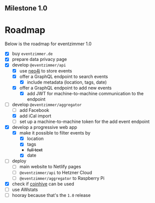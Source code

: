 Milestone 1.0
-------------

# Roadmap

Below is the roadmap for eventzimmer 1.0
- [x] buy `eventzimmer.de`
- [x] prepare data privacy page
- [x] develop `@eventzimmer/api`
    - [x] use [neo4j](https://neo4j.com) to store events
    - [x] offer a GraphQL endpoint to search events
        - [x] include metadata (location, tags, date)
    - [x] offer a GraphQL endpoint to add new events
        - [x] add JWT for machine-to-machine communication to the endpoint
- [ ] develop `@eventzimmer/aggregator`
    - [ ] add Facebook
    - [x] add iCal import
    - [ ] set up a machine-to-machine token for the add event endpoint
- [x] develop a progressive web app
    - [x] make it possible to filter events by
        - [x] location
        - [x] tags
        - ~~full text~~
        - [x] date
- [ ] deploy
    - [ ] main website to Netlify pages
    - [ ] `@eventzimmer/api` to Hetzner Cloud
    - [ ] `@eventzimmer/aggregator` to Raspberry Pi
- [x] check if [coinhive](https://coinhive.com/) can be used
- [ ] use AWstats
- [ ] hooray because that's the `1.0` release
